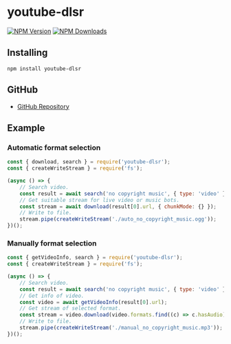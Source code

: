 # youtube-dlsr
[![NPM Version](https://img.shields.io/npm/v/youtube-dlsr.svg?maxAge=3600)](https://www.npmjs.com/package/youtube-dlsr)
[![NPM Downloads](https://img.shields.io/npm/dt/youtube-dlsr.svg?maxAge=3600)](https://www.npmjs.com/package/youtube-dlsr)

## Installing
`npm install youtube-dlsr`

## GitHub
- [GitHub Repository](https://github.com/cjh980402/youtube-dlsr)

## Example
### Automatic format selection
```js
const { download, search } = require('youtube-dlsr');
const { createWriteStream } = require('fs');

(async () => {
    // Search video.
    const result = await search('no copyright music', { type: 'video' });
    // Get suitable stream for live video or music bots.
    const stream = await download(result[0].url, { chunkMode: {} });
    // Write to file.
    stream.pipe(createWriteStream('./auto_no_copyright_music.ogg'));
})();
```
### Manually format selection
```js
const { getVideoInfo, search } = require('youtube-dlsr');
const { createWriteStream } = require('fs');

(async () => {
    // Search video.
    const result = await search('no copyright music', { type: 'video' });
    // Get info of video.
    const video = await getVideoInfo(result[0].url);
    // Get stream of selected format.
    const stream = video.download(video.formats.find((c) => c.hasAudio));
    // Write to file.
    stream.pipe(createWriteStream('./manual_no_copyright_music.mp3'));
})();
```